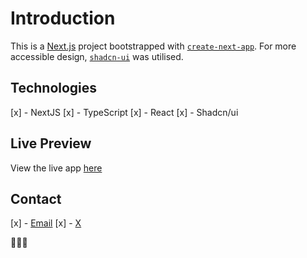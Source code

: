 # Introduction

This is a [Next.js](https://nextjs.org) project bootstrapped with [`create-next-app`](https://nextjs.org/docs/app/api-reference/cli/create-next-app). For more accessible design, [`shadcn-ui`](https://ui.shadcn.com/docs) was utilised.

## Technologies

[x] - NextJS
[x] - TypeScript
[x] - React
[x] - Shadcn/ui

## Live Preview

View the live app [here](https://catorlinks-ai-william-inyams-projects.vercel.app/)

## Contact

[x] - [Email](mailto:sw.inyam@outlook.com)
[x] - [X](https://x.com/williamInyam)

✌🏼🏅
